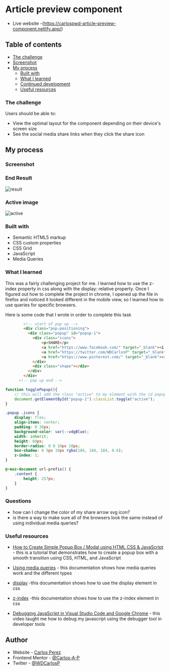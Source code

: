 # Article preview component

- Live website -(https://carlospwd-article-preview-component.netlify.app/)

## Table of contents

- [The challenge](#the-challenge)
- [Screenshot](#screenshot)
- [My process](#my-process)
  - [Built with](#built-with)
  - [What I learned](#what-i-learned)
  - [Continued development](#continued-development)
  - [Useful resources](#useful-resources)

### The challenge

Users should be able to:

- View the optimal layout for the component depending on their device's screen size
- See the social media share links when they click the share icon

## My process

### Screenshot

### End Result

![result](https://user-images.githubusercontent.com/85038929/126907816-320ddabb-9c34-4884-b93b-7d6e6c94fd50.JPG)

### Active image

![active](https://user-images.githubusercontent.com/85038929/126907810-60ee74c9-1e60-4686-9adc-b4ca97935ab1.JPG)

### Built with

- Semantic HTML5 markup
- CSS custom properties
- CSS Grid
- JavaScript
- Media Queries

### What I learned

This was a fairly challenging project for me. I learned how to use the z-index property in css along with the display: relative property. Once I figured out how to complete the project in chrome, I opened up the file in firefox and noticed it looked different in the mobile view, so I learned how to use queries for specific browsers.

Here is some code that I wrote in order to complete this task

```HTML
        <!-- start of pop up -->
        <div class="pop-positioning">
          <div class="popup" id="popup-1">
            <div class="icons">
                <p>SHARE</p>
                <a href="https://www.facebook.com/" target="_blank"><i class="fab fa-facebook-square "></i></a>
                <a href="https://twitter.com/WDCarlosP" target="_blank"><i class="fab fa-twitter " ></i></a>
                <a href="https://www.pinterest.com/" target="_blank"><i class="fab fa-pinterest "></i></a>
            </div>
            <div class="shape"></div>
          </div>
        </div>
      <!-- pop up end -->

```

```Javascript
function togglePopup(){
    // this will add the class "active" to my element with the id popup-1 which replaces display hidden with display block and makes my content transition in when scaled back to regular size"
    document.getElementById("popup-1").classList.toggle("active");
}
```

```CSS
.popup .icons {
	display: flex;
	align-items: center;
	padding: 0 30px;
	background-color: var(--vdgBlue);
	width: inherit;
	height: 60px;
	border-radius: 0 0 10px 10px;
	box-shadow: 0 5px 10px rgba(184, 184, 184, 0.6);
	z-index: 1;
}

@-moz-document url-prefix() {
	.content {
		height: 257px;
	}
}
```

### Questions

- how can I change the color of my share arrow svg icon?
- is there a way to make sure all of the browsers look the same instead of using individual media queries?

### Useful resources

- [How to Create Simple Popup Box / Modal using HTML CSS & JavaScript](https://www.youtube.com/watch?v=iE_6pQ3RlZU&ab_channel=Codingflag) - this is a tutorial that demonstrates how to create a popup box with a smooth transition using CSS, HTML, and JavaScript

- [Using media queries](https://developer.mozilla.org/en-US/docs/Web/CSS/Media_Queries/Using_media_queries) - this documentation shows how media queries work and the different types

- [display](https://developer.mozilla.org/en-US/docs/Web/CSS/display) -this documentation shows how to use the display element in css

- [z-index](https://developer.mozilla.org/en-US/docs/Web/CSS/z-index) -this documentation shows how to use the z-index element in css

- [Debugging JavaScript in Visual Studio Code and Google Chrome](https://www.youtube.com/watch?v=AX7uybwukkk&ab_channel=JamesQQuick) - this video taught me how to debug my javascript using the debugger tool in developer tools

## Author

- Website - [Carlos Perez](https://www.site.com)
- Frontend Mentor - [@Carlos-A-P](https://www.frontendmentor.io/profile/yourusername)
- Twitter - [@WDCarlosP](https://www.twitter.com/WDCarlosP)
